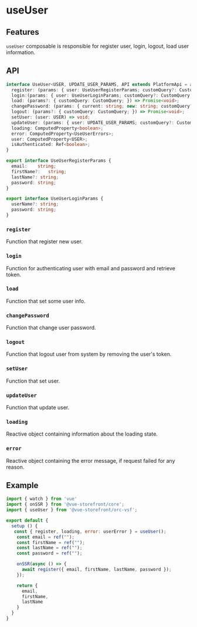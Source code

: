 # useUser

## Features
`useUser` composable is responsible for register user, login, logout, load user information.

## API
```typescript
interface UseUser<USER, UPDATE_USER_PARAMS, API extends PlatformApi = any> extends Composable<API>  {
  register: (params: { user: UseUserRegisterParams; customQuery?: CustomQuery; }) => Promise<void>;
  login:(params: { user: UseUserLoginParams; customQuery?: CustomQuery; }) => Promise<void>;
  load: (params?: { customQuery: CustomQuery; }) => Promise<void>;
  changePassword: (params: { current: string; new: string; customQuery?: CustomQuery; }) => Promise<void>;
  logout: (params?: { customQuery: CustomQuery; }) => Promise<void>;
  setUser: (user: USER) => void;
  updateUser: (params: { user: UPDATE_USER_PARAMS; customQuery?: CustomQuery; }) => Promise<void>;
  loading: ComputedProperty<boolean>;
  error: ComputedProperty<UseUserErrors>;
  user: ComputedProperty<USER>;
  isAuthenticated: Ref<boolean>;
}

export interface UseUserRegisterParams {
  email:	string;
  firstName?:	string;
  lastName?: string;
  password:	string;
}

export interface UseUserLoginParams {
  userName?: string;
  password:	string;
}

```

### `register`
Function that register new user. 

### `login`
Function for authenticating user with email and password and retrieve token.

### `load`
Function that set some user info.

### `changePassword`
Function that change user password.

### `logout`
Function that logout user from system by removing the user's token.

### `setUser`
Function that set user.

### `updateUser`
Function that update user.

### `loading`
Reactive object containing information about the loading state.

### `error`
Reactive object containing the error message, if request failed for any reason.

## Example

```javascript
import { watch } from 'vue'
import { onSSR } from '@vue-storefront/core';
import { useUser } from '@vue-storefront/orc-vsf';

export default {
  setup () {
   const { register, loading, error: userError } = useUser();
    const email = ref("");
    const firstName = ref("");
    const lastName = ref("");
    const password = ref("");

    onSSR(async () => {
      await register({ email, firstName, lastName, password });
    });

    return {
      email,
      firstName,
      lastName
    }
  }
}
```